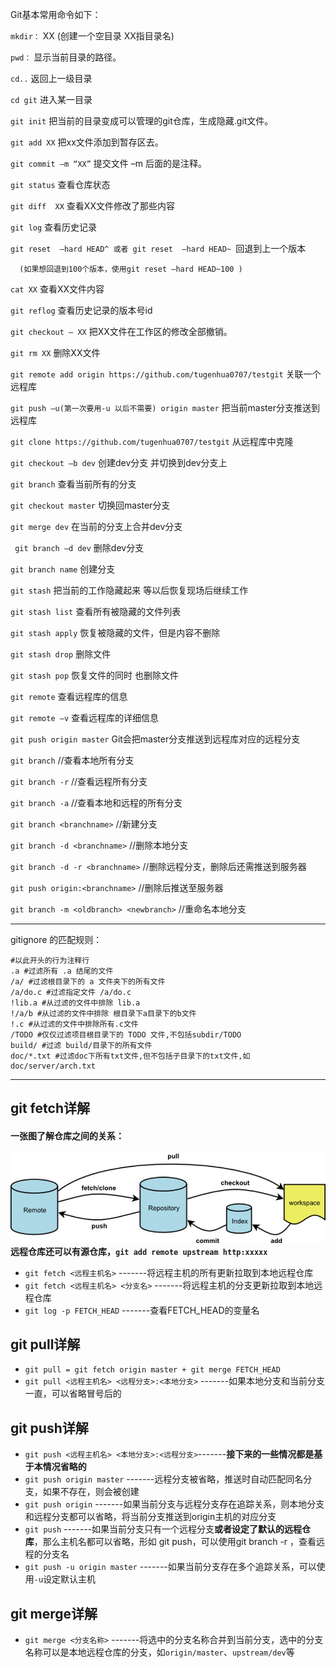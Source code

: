 Git基本常用命令如下：

   `mkdir：`         XX (创建一个空目录 XX指目录名)

   `pwd：`          显示当前目录的路径。

   `cd..`		  返回上一级目录

   `cd git`	  进入某一目录

   `git init`          把当前的目录变成可以管理的git仓库，生成隐藏.git文件。

   `git add XX`       把xx文件添加到暂存区去。

   `git commit –m “XX”`  提交文件 –m 后面的是注释。
   
   `git status`        查看仓库状态

   `git diff  XX`      查看XX文件修改了那些内容

   `git log`          查看历史记录

   `git reset  –hard HEAD^ 或者 git reset  –hard HEAD~ `回退到上一个版本

      (如果想回退到100个版本，使用git reset –hard HEAD~100 )

   `cat XX`         查看XX文件内容

   `git reflog`       查看历史记录的版本号id

   `git checkout — XX`  把XX文件在工作区的修改全部撤销。

   `git rm XX`          删除XX文件

   `git remote add origin https://github.com/tugenhua0707/testgit` 关联一个远程库

   `git push –u(第一次要用-u 以后不需要) origin master` 把当前master分支推送到远程库

   `git clone https://github.com/tugenhua0707/testgit`  从远程库中克隆

   `git checkout –b dev`  创建dev分支 并切换到dev分支上

   `git branch`  查看当前所有的分支

   `git checkout master` 切换回master分支

   `git merge dev`    在当前的分支上合并dev分支

  ` git branch –d dev` 删除dev分支

   `git branch name`  创建分支

   `git stash` 把当前的工作隐藏起来 等以后恢复现场后继续工作

   `git stash list` 查看所有被隐藏的文件列表

   `git stash apply` 恢复被隐藏的文件，但是内容不删除

   `git stash drop` 删除文件

   `git stash pop` 恢复文件的同时 也删除文件

   `git remote` 查看远程库的信息

   `git remote –v` 查看远程库的详细信息

   `git push origin master`  Git会把master分支推送到远程库对应的远程分支
   
   `git branch` //查看本地所有分支 

   `git branch -r` //查看远程所有分支

   `git branch -a` //查看本地和远程的所有分支

   `git branch <branchname>` //新建分支

   `git branch -d <branchname>` //删除本地分支

   `git branch -d -r <branchname>` //删除远程分支，删除后还需推送到服务器
   
   `git push origin:<branchname>`  //删除后推送至服务器

   `git branch -m <oldbranch> <newbranch>` //重命名本地分支

---------- 
gitignore 的匹配规则：
```
#以此开头的行为注释行
.a #过滤所有 .a 结尾的文件
/a/ #过滤根目录下的 a 文件夹下的所有文件
/a/do.c #过滤指定文件 /a/do.c
!lib.a #从过滤的文件中排除 lib.a
!/a/b #从过滤的文件中排除 根目录下a目录下的b文件
!.c #从过滤的文件中排除所有.c文件
/TODO #仅仅过滤项目根目录下的 TODO 文件,不包括subdir/TODO
build/ #过滤 build/目录下的所有文件
doc/*.txt #过滤doc下所有txt文件,但不包括子目录下的txt文件,如doc/server/arch.txt
```
----------
## git fetch详解
#### 一张图了解仓库之间的关系：
![](./git仓库关系.jpg)
**远程仓库还可以有源仓库，`git add remote upstream http:xxxxx`**
- `git fetch <远程主机名>`               -------将远程主机的所有更新拉取到本地远程仓库
- `git fetch <远程主机名> <分支名>`      -------将远程主机的分支更新拉取到本地远程仓库
- `git log -p FETCH_HEAD`            -------查看FETCH_HEAD的变量名


## git pull详解
- `git pull = git fetch origin master + git merge FETCH_HEAD`
- `git pull <远程主机名> <远程分支>:<本地分支>` -------如果本地分支和当前分支一直，可以省略冒号后的


## git push详解
- `git push <远程主机名> <本地分支>:<远程分支>`-------**接下来的一些情况都是基于本情况省略的**
- `git push origin master` -------远程分支被省略，推送时自动匹配同名分支，如果不存在，则会被创建
- `git push origin` -------如果当前分支与远程分支存在追踪关系，则本地分支和远程分支都可以省略，将当前分支推送到origin主机的对应分支 
- `git push` -------如果当前分支只有一个远程分支**或者设定了默认的远程仓库**，那么主机名都可以省略，形如 git push，可以使用git branch -r ，查看远程的分支名
- `git push -u origin master` -------如果当前分支存在多个追踪关系，可以使用`-u`设定默认主机

## git merge详解
- `git merge <分支名称>` -------将选中的分支名称合并到当前分支，选中的分支名称可以是本地远程仓库的分支，如`origin/master`、`upstream/dev`等
